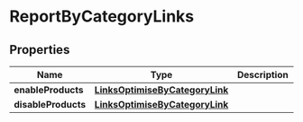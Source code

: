 
# ReportByCategoryLinks

## Properties
Name | Type | Description | Notes
------------ | ------------- | ------------- | -------------
**enableProducts** | [**LinksOptimiseByCategoryLink**](LinksOptimiseByCategoryLink.md) |  |  [optional]
**disableProducts** | [**LinksOptimiseByCategoryLink**](LinksOptimiseByCategoryLink.md) |  |  [optional]



